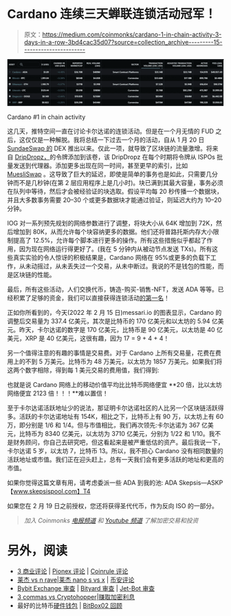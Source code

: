 # Cardano 连续三天蝉联连锁活动冠军！

> 原文：<https://medium.com/coinmonks/cardano-1-in-chain-activity-3-days-in-a-row-3bd4cac35d07?source=collection_archive---------15----------------------->

![](img/92ced7f665d7749084fbc011c3d1176b.png)

Cardano #1 in chain activity

这几天，推特空间一直在讨论卡尔达诺的连锁活动。但是在一个月无情的 FUD 之后，这仅仅是一种解脱。我将总结一下过去一个月的活动，自从 1 月 20 日 [SundaeSwap 的](https://sundaeswap.finance/) DEX 推出以来。仅此一项，就导致了区块链的流量激增。将来自 [DripDropz，](https://dripdropz.io/)的令牌添加到该卷，该 DripDropz 在每个时期将令牌从 ISPOs 批量发送到代理器。添加更多出现在同一时间，甚至更早的索引，比如 [MuesliSwap](https://muesliswap.com/) 。这导致了巨大的延迟，即使是简单的事务也是如此，只需要几分钟而不是几秒钟(在第 2 层应用程序上是几小时)。块已满到其最大容量，事务必须在队列中等待，然后才会被经验证的块选取。假设平均每 20 秒传播一个数据块，并且大多数事务需要 20–30 个或更多数据块才能通过验证，则延迟大约为 10–20 分钟。

IOG 对一系列预先规划的网络参数进行了调整，将块大小从 64K 增加到 72K，然后增加到 80K，从而允许每个块容纳更多的数据。他们还将普路托斯内存大小限制提高了 12.5%，允许每个脚本进行更多的操作。所有这些措施似乎都起了作用，因为现在网络运行得更好了。(我在 5 分钟内从被动节点发送 TXs)。所有这些真实实验的令人惊讶的积极结果是，Cardano 网络在 95%或更多的负载下工作，从未动摇过，从未丢失过一个交易，从未中断过。我说的不是钱包的性能，而是区块链的性能。

最后，所有这些活动，人们交换代币，铸造-购买-销售-NFT，发送 ADA 等等。已经积累了足够的资金，我们可以直接获得连锁活动[的第一名](https://messari.io/screener/most-active-chains-DB01F96B)！

正如你所看到的，今天(2022 年 2 月 15 日)messari.io 的图表显示，Cardano 的调整后交易量为 337.4 亿美元，其次是比特币的 170 亿美元和以太坊的 5.94 亿美元。昨天，卡尔达诺的数字是 170 亿美元，比特币是 90 亿美元，以太坊是 40 亿美元，XRP 是 40 亿美元，这很有趣，因为 17 = 9 + 4 + 4！

另一个值得注意的有趣的事情是交易费。对于 Cardano 上所有交易量，花费在费用上的不到 5 万美元。比特币为 48 万美元，以太坊为 1857 万美元。如果我们将这两个数字相除，得到每 1 美元交易的费用值，我们得到:

也就是说 Cardano 网络上的移动价值平均比比特币网络便宜 **20 倍，比以太坊网络便宜 2123 倍！！！**难以置信！

至于卡尔达诺活跃地址少的说法，那证明卡尔达诺社区的人比另一个区块链活跃得多。活跃的卡尔达诺地址有 154K，相比之下，比特币上有 90 万，以太坊上有 60 万，即分别是 1/6 和 1/4。但与市值相比，我们再次领先:卡尔达诺为 367 亿美元，比特币为 8340 亿美元，以太坊为 3710 亿美元，分别为 1/22 和 1/10。我不是财务顾问，你自己去研究吧，但这看起来是被严重低估的资产。最后我说一下，卡尔达诺 5 岁，以太坊 7，比特币 13。所以，我不担心 Cardano 没有相同数量的活跃地址或市值。我们正在迎头赶上，总有一天我们会有更多活跃的地址和更高的市值。

如果你觉得这篇文章有用，请考虑委派一些 ADA 到我的池:
ADA Skepsis—ASKP
【www.skepsispool.com】T4

如果您在 2 月 19 日之前授权，您还将获得圣代代币，作为反向 ISO 的一部分。

> *加入 Coinmonks* [*电报频道*](https://t.me/coincodecap) *和* [*Youtube 频道*](https://www.youtube.com/c/coinmonks/videos) *了解加密交易和投资*

# 另外，阅读

*   [3 商业评论](/coinmonks/3commas-review-an-excellent-crypto-trading-bot-2020-1313a58bec92) | [Pionex 评论](https://coincodecap.com/pionex-review-exchange-with-crypto-trading-bot) | [Coinrule 评论](/coinmonks/coinrule-review-2021-a-beginner-friendly-crypto-trading-bot-daf0504848ba)
*   [莱杰 vs n rave](/coinmonks/ledger-vs-ngrave-zero-7e40f0c1d694)|[莱杰 nano s vs x](/coinmonks/ledger-nano-s-vs-x-battery-hardware-price-storage-59a6663fe3b0) | [币安评论](/coinmonks/binance-review-ee10d3bf3b6e)
*   [Bybit Exchange 审查](/coinmonks/bybit-exchange-review-dbd570019b71) | [Bityard 审查](https://coincodecap.com/bityard-reivew) | [Jet-Bot 审查](https://coincodecap.com/jet-bot-review)
*   [3 commas vs Cryptohopper](/coinmonks/3commas-vs-pionex-vs-cryptohopper-best-crypto-bot-6a98d2baa203)|[赚取加密利息](/coinmonks/earn-crypto-interest-b10b810fdda3)
*   最好的比特币[硬件钱包](/coinmonks/hardware-wallets-dfa1211730c6) | [BitBox02 回顾](/coinmonks/bitbox02-review-your-swiss-bitcoin-hardware-wallet-c36c88fff29)